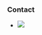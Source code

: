 ### Contact
- <a href="mailto:jaebin2586@gmail.com"><img src="https://img.shields.io/badge/Gmail-d14836?style=flat-square&logo=Gmail&logoColor=white&link=jaebin2586@gmail.com"/></a>


